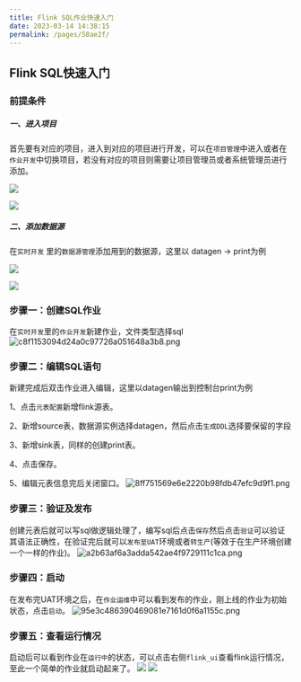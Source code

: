 ```yaml
---
title: Flink SQL作业快速入门
date: 2023-03-14 14:38:15
permalink: /pages/58ae2f/
---
```

## Flink SQL快速入门
### 前提条件

##### 一、进入项目

首先要有对应的项目，进入到对应的项目进行开发，可以在`项目管理`中进入或者在`作业开发`中切换项目，若没有对应的项目则需要让项目管理员或者系统管理员进行添加。

![](/chitu-sdp-website/docs/quickStart/进入项目.png)

![](/chitu-sdp-website/docs/quickStart/切换项目.png)



##### 二、添加数据源

在`实时开发` 里的`数据源管理`添加用到的数据源，这里以 datagen -> print为例

![](/chitu-sdp-website/docs/quickStart/添加数据源datagen.png)

![](/chitu-sdp-website/docs/quickStart/添加数据源print.png)



### 步骤一：创建SQL作业

在`实时开发`里的`作业开发`新建作业，文件类型选择sql
![c8f1153094d24a0c97726a051648a3b8.png](/chitu-sdp-website/docs/quickStart/新建sql作业.png)



### 步骤二：编辑SQL语句

新建完成后双击作业进入编辑，这里以datagen输出到控制台print为例

1、点击`元表配置`新增flink源表。

2、新增source表，数据源实例选择datagen，然后点击`生成DDL`选择要保留的字段

3、新增sink表，同样的创建print表。

4、点击保存。

5、编辑元表信息完后关闭窗口。
![8ff751569e6e2220b98fdb47efc9d9f1.png](/chitu-sdp-website/docs/quickStart/元表配置.png)



### 步骤三：验证及发布

创建元表后就可以写sql做逻辑处理了，编写sql后点击`保存`然后点击`验证`可以验证其语法正确性，在验证完后就可以`发布至UAT`环境或者`转生产`(等效于在生产环境创建一个一样的作业)。
![a2b63af6a3adda542ae4f9729111c1ca.png](/chitu-sdp-website/docs/quickStart/编辑sql.png)



### 步骤四：启动

在发布完UAT环境之后，在`作业运维`中可以看到发布的作业，刚上线的作业为初始状态，点击`启动`。
![95e3c486390469081e7161d0f6a1155c.png](/chitu-sdp-website/docs/quickStart/启动作业.png)



### 步骤五：查看运行情况

启动后可以看到作业在`运行中`的状态，可以点击右侧`flink_ui`查看flink运行情况，至此一个简单的作业就启动起来了。
![](/chitu-sdp-website/docs/quickStart/运行中.png)
![](/chitu-sdp-website/docs/quickStart/控制台输出.png)





